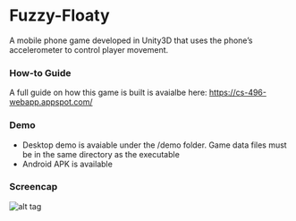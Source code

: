# Fuzzy-Floaty
A mobile phone game developed in Unity3D that uses the phone’s accelerometer to control player movement. 

### How-to Guide
A full guide on how this game is built is avaialbe here: https://cs-496-webapp.appspot.com/

### Demo
* Desktop demo is avaiable under the /demo folder. Game data files must be in the same directory as the executable
* Android APK is available

### Screencap
![alt tag](https://github.com/rappab/Fuzzy-Floaty/blob/master/img/fuzzyfloaty.jpg?raw=true)
